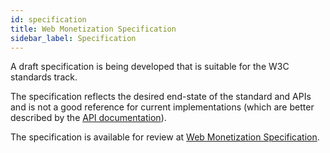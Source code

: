 ```yaml
---
id: specification
title: Web Monetization Specification
sidebar_label: Specification
---
```


A draft specification is being developed that is suitable for the W3C standards track.

The specification reflects the desired end-state of the standard and APIs and is not a good reference for current implementations (which are better described by the [API documentation](./api.html)).

The specification is available for review at 
[Web Monetization Specification](../specification.html).
